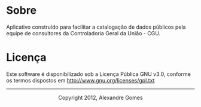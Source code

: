 Sobre
=====
Aplicativo construído para facilitar a catalogação de dados públicos pela equipe de consultores da Controladoria Geral da União - CGU.

Licença
=======
Este software é disponibilizado sob a Licença Pública GNU v3.0, conforme os termos dispostos em http://www.gnu.org/licenses/gpl.txt

------------------------------------------------
<center>Copyright 2012, Alexandre Gomes</center>